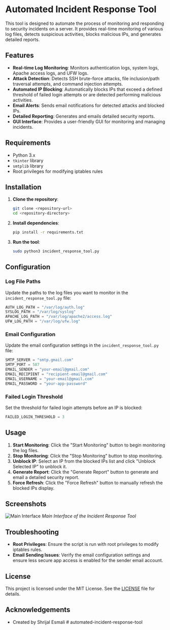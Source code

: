 # Automated Incident Response Tool

This tool is designed to automate the process of monitoring and responding to security incidents on a server. It provides real-time monitoring of various log files, detects suspicious activities, blocks malicious IPs, and generates detailed reports.

## Features

- **Real-time Log Monitoring**: Monitors authentication logs, system logs, Apache access logs, and UFW logs.
- **Attack Detection**: Detects SSH brute-force attacks, file inclusion/path traversal attempts, and command injection attempts.
- **Automated IP Blocking**: Automatically blocks IPs that exceed a defined threshold of failed login attempts or are detected performing malicious activities.
- **Email Alerts**: Sends email notifications for detected attacks and blocked IPs.
- **Detailed Reporting**: Generates and emails detailed security reports.
- **GUI Interface**: Provides a user-friendly GUI for monitoring and managing incidents.

## Requirements

- Python 3.x
- `tkinter` library
- `smtplib` library
- Root privileges for modifying iptables rules

## Installation

1. **Clone the repository**:
    ```sh
    git clone <repository-url>
    cd <repository-directory>
    ```

2. **Install dependencies**:
    ```sh
    pip install -r requirements.txt
    ```

3. **Run the tool**:
    ```sh
    sudo python3 incident_response_tool.py
    ```

## Configuration

### Log File Paths

Update the paths to the log files you want to monitor in the `incident_response_tool.py` file:
```python
AUTH_LOG_PATH = "/var/log/auth.log"
SYSLOG_PATH = "/var/log/syslog"
APACHE_LOG_PATH = "/var/log/apache2/access.log"
UFW_LOG_PATH = "/var/log/ufw.log"
```

### Email Configuration

Update the email configuration settings in the `incident_response_tool.py` file:
```python
SMTP_SERVER = "smtp.gmail.com"
SMTP_PORT = 587
EMAIL_SENDER = "your-email@gmail.com"
EMAIL_RECIPIENT = "recipient-email@gmail.com"
EMAIL_USERNAME = "your-email@gmail.com"
EMAIL_PASSWORD = "your-app-password"
```

### Failed Login Threshold

Set the threshold for failed login attempts before an IP is blocked:
```python
FAILED_LOGIN_THRESHOLD = 3
```

## Usage

1. **Start Monitoring**: Click the "Start Monitoring" button to begin monitoring the log files.
2. **Stop Monitoring**: Click the "Stop Monitoring" button to stop monitoring.
3. **Unblock IP**: Select an IP from the blocked IPs list and click "Unblock Selected IP" to unblock it.
4. **Generate Report**: Click the "Generate Report" button to generate and email a detailed security report.
5. **Force Refresh**: Click the "Force Refresh" button to manually refresh the blocked IPs display.

## Screenshots

![Main Interface](screenshots/main_interface.png)
*Main Interface of the Incident Response Tool*

## Troubleshooting

- **Root Privileges**: Ensure the script is run with root privileges to modify iptables rules.
- **Email Sending Issues**: Verify the email configuration settings and ensure less secure app access is enabled for the sender email account.

## License

This project is licensed under the MIT License. See the [LICENSE](LICENSE) file for details.

## Acknowledgements

- Created by Shrijal Esmali
#   a u t o m a t e d - i n c i d e n t - r e s p o n s e - t o o l  
 